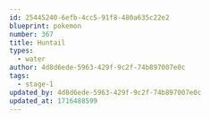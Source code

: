 ```yaml
---
id: 25445240-6efb-4cc5-91f8-480a635c22e2
blueprint: pokemon
number: 367
title: Huntail
types:
  - water
author: 4d8d6ede-5963-429f-9c2f-74b897007e0c
tags:
  - stage-1
updated_by: 4d8d6ede-5963-429f-9c2f-74b897007e0c
updated_at: 1716488599
---
```

